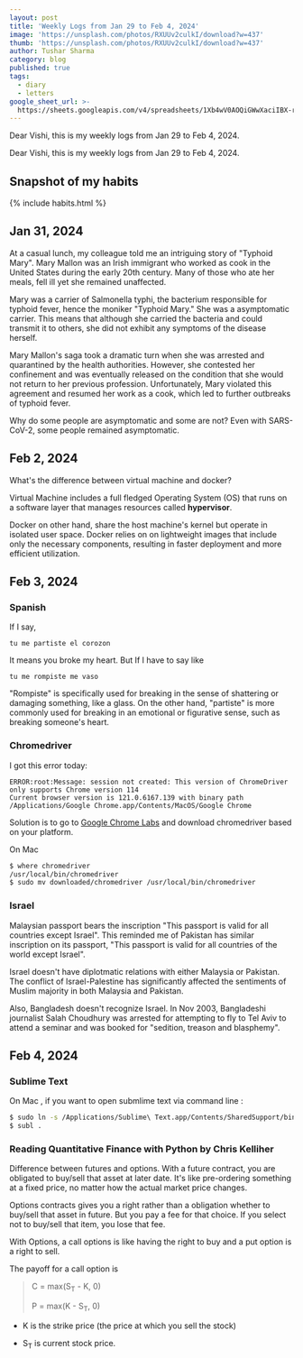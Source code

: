 ```yaml
---
layout: post
title: 'Weekly Logs from Jan 29 to Feb 4, 2024'
image: 'https://unsplash.com/photos/RXUUv2culkI/download?w=437'
thumb: 'https://unsplash.com/photos/RXUUv2culkI/download?w=437'
author: Tushar Sharma
category: blog
published: true
tags:
  - diary
  - letters
google_sheet_url: >-
  https://sheets.googleapis.com/v4/spreadsheets/1Xb4wV0AOQiGWwXaciIBX-rkFebzg8DlAcRcClshyAnA/values/Habits!A51:T63?alt=json&key=AIzaSyCgYRKf_apK3TUSYGO9WhQ5dN-ukY4H0gw
---
```


Dear Vishi, this is my weekly logs from Jan 29 to Feb 4, 2024.<!-- truncate_here -->

Dear Vishi, this is my weekly logs from Jan 29 to Feb 4, 2024.

## Snapshot of my habits

{% include habits.html %}

## Jan 31, 2024

At a casual lunch, my colleague told me an intriguing story of "Typhoid Mary". Mary Mallon was an Irish immigrant who worked as cook in the United States during the early 20th century. Many of those who ate her meals, fell ill yet she remained unaffected.

Mary was a carrier of Salmonella typhi, the bacterium responsible for typhoid fever, hence the moniker "Typhoid Mary." She was a asymptomatic carrier. This means that although she carried the bacteria and could transmit it to others, she did not exhibit any symptoms of the disease herself.

Mary Mallon's saga took a dramatic turn when she was arrested and quarantined by the health authorities. However, she contested her confinement and was eventually released on the condition that she would not return to her previous profession. Unfortunately, Mary violated this agreement and resumed her work as a cook, which led to further outbreaks of typhoid fever.

Why do some people are asymptomatic and some are not? Even with SARS-CoV-2, some people remained asymptomatic.

## Feb 2, 2024

What's the difference between virtual machine and docker?

Virtual Machine includes a full fledged Operating System (OS) that runs on a software layer that manages resources called **hypervisor**.

Docker on other hand, share the host machine's kernel but operate in isolated user space. Docker relies on on lightweight images that include only the necessary components, resulting in faster deployment and more efficient utilization.

## Feb 3, 2024

### Spanish

If I say,

	tu me partiste el corozon
    
It means you broke my heart. But If I have to say like

	tu me rompiste me vaso
    
"Rompiste" is specifically used for breaking in the sense of shattering or damaging something, like a glass. On the other hand, "partiste" is more commonly used for breaking in an emotional or figurative sense, such as breaking someone's heart.


### Chromedriver

I got this error today:

```
ERROR:root:Message: session not created: This version of ChromeDriver only supports Chrome version 114
Current browser version is 121.0.6167.139 with binary path /Applications/Google Chrome.app/Contents/MacOS/Google Chrome
```

Solution is to go to [Google Chrome Labs](https://googlechromelabs.github.io/chrome-for-testing/) and download chromedriver based on your platform. 

On Mac

```bash
$ where chromedriver
/usr/local/bin/chromedriver
$ sudo mv downloaded/chromedriver /usr/local/bin/chromedriver
```

### Israel 

Malaysian passport bears the inscription "This passport is valid for all countries except Israel". This reminded me of Pakistan has similar inscription on its passport, "This passport is valid for all countries of the world except Israel".

Israel doesn't have diplotmatic relations with either Malaysia or Pakistan. The conflict of Israel-Palestine has significantly affected the sentiments of Muslim majority in both Malaysia and Pakistan. 

Also, Bangladesh doesn't recognize Israel. In Nov 2003, Bangladeshi journalist Salah Choudhury was arrested for attempting to fly to Tel Aviv to attend a seminar and was booked for "sedition, treason and blasphemy".

## Feb 4, 2024

### Sublime Text

On Mac , if you want to open submlime text via command line : 

```bash
$ sudo ln -s /Applications/Sublime\ Text.app/Contents/SharedSupport/bin/subl /usr/local/bin/.
$ subl . 
```

### Reading Quantitative Finance with Python by Chris Kelliher

Difference between futures and options. With a future contract, you are obligated to buy/sell that asset at later date. It's like pre-ordering something at a fixed price, no matter how the actual market price changes.

Options contracts gives you a right rather than a obligation whether to buy/sell that asset in future. But you pay a fee for that choice. If you select not to buy/sell that item, you lose that fee.

With Options, a call options is like having the right to buy and a put option is a right to sell. 

The payoff for a call option is 

> C = max(S<sub>T</sub> - K, 0)
> 
> P = max(K - S<sub>T</sub>, 0)

* K is the strike price (the price at which you sell the stock)

* S<sub>T</sub> is current stock price.